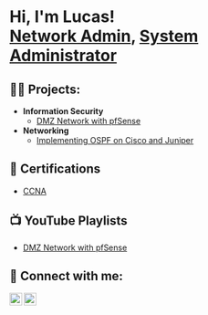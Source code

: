 <h1>Hi, I'm Lucas! <br/><a href="https://www.linkedin.com/in/labadietech/">Network Admin</a>, <a href="https://www.youtube.com/channel/UCrqNsZ86SjxdAxLP_x8rqQw">System Administrator</a></h1>

<h2>👨‍💻 Projects:</h2>

- <b>Information Security</b>
  - [DMZ Network with pfSense](https://github.com/labadietech/dmz-network-pfsense)
- <b>Networking</b>
  - [Implementing OSPF on Cisco and Juniper](https://github.com/labadietech/implementing-ospf-cisco-juniper)
  
<h2>📄 Certifications</h2>

- [CCNA](https://www.credly.com/badges/a2fab605-d5fe-45cd-8dde-0e89a47a1758/linked_in_profile)

<h2>📺 YouTube Playlists</h2>

- [DMZ Network with pfSense](https://www.youtube.com/watch?v=chg6lG-5gS4&list=PLXv8PtRl7dcGusjH4zWEQKvl7H8PJ6Li0)

<h2> 🤳 Connect with me:</h2>

[<img align="left" alt="labadie | YouTube" width="22px" src="https://cdn.jsdelivr.net/npm/simple-icons@v3/icons/youtube.svg" />][youtube]
[<img align="left" alt="labadie | LinkedIn" width="22px" src="https://cdn.jsdelivr.net/npm/simple-icons@v3/icons/linkedin.svg" />][linkedin]

[youtube]: https://www.youtube.com/channel/UCrqNsZ86SjxdAxLP_x8rqQw
[linkedin]: https://www.linkedin.com/in/labadietech/

